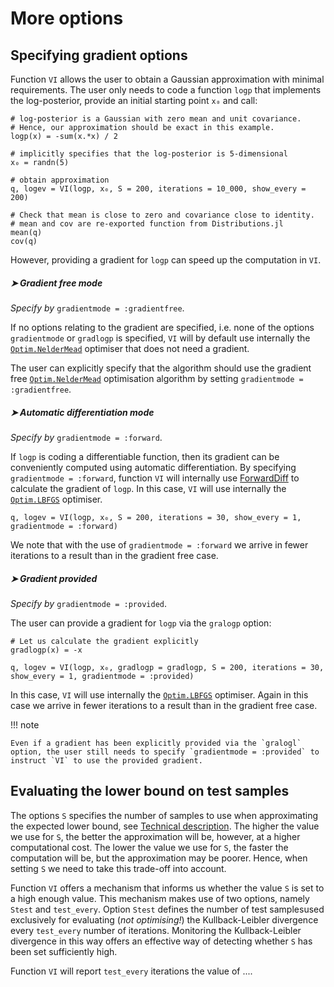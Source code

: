 # More options

## Specifying gradient options

Function `VI` allows the user to obtain a Gaussian approximation with minimal requirements. 
The user only needs to code a function `logp` that implements the log-posterior, provide an initial starting point `x₀` and call:

```
# log-posterior is a Gaussian with zero mean and unit covariance.
# Hence, our approximation should be exact in this example.
logp(x) = -sum(x.*x) / 2

# implicitly specifies that the log-posterior is 5-dimensional
x₀ = randn(5)

# obtain approximation
q, logev = VI(logp, x₀, S = 200, iterations = 10_000, show_every = 200)

# Check that mean is close to zero and covariance close to identity.
# mean and cov are re-exported function from Distributions.jl
mean(q)
cov(q)
```
However, providing a gradient for `logp` can speed up the computation in `VI`.


#####  ➤  Gradient free mode

*Specify by* `gradientmode = :gradientfree`.

If no options relating to the gradient are specified, i.e. none of the options `gradientmode` or `gradlogp` is specified, `VI` will by default use internally the [`Optim.NelderMead`](https://julianlsolvers.github.io/Optim.jl/stable/#algo/nelder_mead/) optimiser that does not need a gradient.  

The user can explicitly specify that the algorithm should use the gradient free [`Optim.NelderMead`](https://julianlsolvers.github.io/Optim.jl/stable/#algo/nelder_mead/) optimisation algorithm by setting `gradientmode = :gradientfree`.



#####  ➤  Automatic differentiation mode

*Specify by* `gradientmode = :forward`.

If `logp` is coding a differentiable function, then its gradient can be conveniently computed using automatic differentiation. By specifying `gradientmode = :forward`, function `VI` will internally use [ForwardDiff](https://github.com/JuliaDiff/ForwardDiff.jl) to calculate the gradient of `logp`. In this
case, `VI` will use internally the [`Optim.LBFGS`](https://julianlsolvers.github.io/Optim.jl/stable/#algo/lbfgs/) optimiser.

```
q, logev = VI(logp, x₀, S = 200, iterations = 30, show_every = 1, gradientmode = :forward)
```

We note that with the use of `gradientmode = :forward` we arrive in fewer iterations to a result than in the gradient free case.


#####  ➤  Gradient provided

*Specify by* `gradientmode = :provided`.

The user can provide a gradient for `logp` via the `gralogp` option:
```
# Let us calculate the gradient explicitly
gradlogp(x) = -x

q, logev = VI(logp, x₀, gradlogp = gradlogp, S = 200, iterations = 30, show_every = 1, gradientmode = :provided)
```

In this case, `VI` will use internally the [`Optim.LBFGS`](https://julianlsolvers.github.io/Optim.jl/stable/#algo/lbfgs/) optimiser. Again in this case we arrive in fewer iterations to a result than in the gradient free case.


!!! note

    Even if a gradient has been explicitly provided via the `gralogl` option, the user still needs to specify `gradientmode = :provided` to instruct `VI` to use the provided gradient.




## Evaluating the lower bound on test samples

The options `S` specifies the number of samples to use when approximating the expected lower bound, see [Technical description](@ref). The higher the value we use for `S`, the better the approximation will be, however, at a higher computational cost. The lower the value we use for `S`, the faster the computation will be, but the approximation may be poorer. Hence, when setting `S` we need to take this trade-off into account.


Function `VI` offers a mechanism that informs us whether the value `S` is set to a high enough value. This mechanism makes use of two options, namely `Stest` and `test_every`. Option `Stest` defines the number of test samplesused exclusively for evaluating (*not optimising!*) the Kullback-Leibler divergence every `test_every` number of iterations. Monitoring the Kullback-Leibler divergence in this way offers an effective way of detecting whether `S` has been set sufficiently high.

Function `VI` will report `test_every` iterations the value of ....